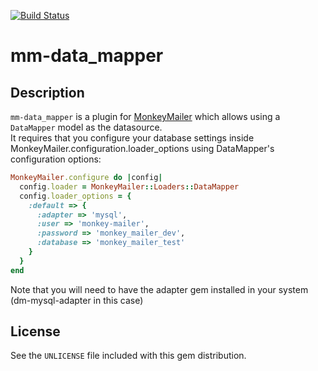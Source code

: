 [![Build Status](https://travis-ci.org/fsaravia/mm-data_mapper.png)](https://travis-ci.org/fsaravia/mm-data_mapper)

mm-data_mapper
======

## Description

`mm-data_mapper` is a plugin for [MonkeyMailer](https://github.com/fsaravia/monkey-mailer) which allows using a `DataMapper` model as the datasource.  
It requires that you configure your database settings inside MonkeyMailer.configuration.loader_options using DataMapper's configuration options:
```ruby
MonkeyMailer.configure do |config|
  config.loader = MonkeyMailer::Loaders::DataMapper
  config.loader_options = {
    :default => {
      :adapter => 'mysql',
      :user => 'monkey-mailer',
      :password => 'monkey_mailer_dev',
      :database => 'monkey_mailer_test'
    }
  }
end
```
Note that you will need to have the adapter gem installed in your system (dm-mysql-adapter in this case)

## License 
See the `UNLICENSE` file included with this gem distribution.